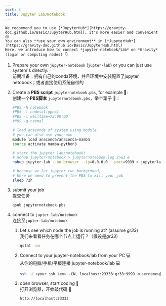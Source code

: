 ```yaml
---
sort: 3
title: Jupyter Lab/Notebook
---
```


```tip
We recommend you to use [*JupyterHub*](https://gravity-doc.github.io/Basic/JupyterHub.html), it's more easier and convenient 😜   
You can also **use your own environment** in [*JupyterHub*](https://gravity-doc.github.io/Basic/JupyterHub.html)   
Here, we introduce how to connect *jupyter-notebook/lab* on *Gravity* (login or computing nodes) 👇
```

1. Prepare your own `jupyter-notebook` (`jupter-lab`) or you can just use system's directly.   
   前期准备：拥有自己的conda环境，并且环境中安装配置了jupyter netobook；或者直接使用系统自带的

2. Create a **PBS script** `jupyternotebook.pbs`, for example 🌰:   
   创建一个**PBS脚本** `jupyternotebook.pbs`，举个栗子 🌰：   

   ```bash
   #PBS -N notebook
   #PBS -l nodes=1:ppn=1
   #PBS -l walltime=72:00:00 
   #PBS -q normal
   
   # load anaconda of system using module
   # you can also use your own
   module load anaconda/anaconda-mamba
   source activate mamba-python3
   
   # start the jupyter lab/notebook!
   # nohup jupyter-notebook > jupyternotebook.log 2>&1 &
   nohup jupyter-lab --no-browser --ip=0.0.0.0 --port=9999 > jupyterlab.log 2>&1 &
   
   # because we let jupyter run background, 
   # here we need to prevent the PBS to kill your job
   sleep 72h
   ```

3. submit your job   
   提交任务   

   ```bash
   qsub jupyternotebook.pbs
   ```

4. connect to `jupter-lab/notebook`   
   连接至`jupter-lab/notebook`    

   1. Let's see which node the job is running at? (assume *gr33*)    
      我们来看看任务在哪个节点上运行？（假设是*gr33*）     

      ```bash
      qstat -an
      ```
      
   2. Connect to your jupyter-notebook/lab from your PC 💻   
      从你的电脑/手机/平板连接 jupyter-notebook/lab 💻   
      
      ```bash
      ssh -i <your_ssh_key> -CNL localhost:23333:gr33:9999 <username>@gravity.sjtu.edu.cn
      ```
      
   3. open browser, start coding 🥳   
      打开浏览器，开始敲代码 🥳    
      
      ```http
      http://localhost:23333
      ```



